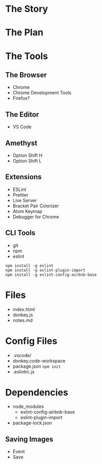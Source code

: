 # The Story

# The Plan

# The Tools

## The Browser

* Chrome
* Chrome Development Tools
* Firefox?

## The Editor

* VS Code

## Amethyst

* Option Shift H
* Option Shift L

## Extensions

* ESLint
* Prettier
* Live Server
* Bracket Pair Colorizer
* Atom Keymap
* Debugger for Chrome

## CLI Tools

* git
* npm
* eslint

```
npm install -g eslint
npm install -g eslint-plugin-import
npm install -g eslint-config-airbnb-base
```

# Files

* index.html
* donkey.js
* notes.md

# Config Files

* .vscode/
* donkey.code-workspace
* package.json `npm init`
* .eslintrc.js

# Dependencies

* node_modules
  * eslint-config-airbnb-base
  * eslint-plugin-import
* package-lock.json

## Saving Images

* Event
* Save
